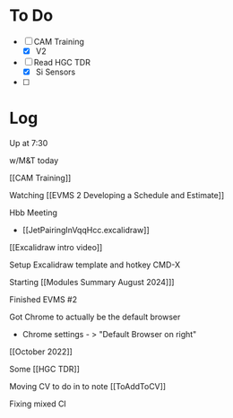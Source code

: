 

# To Do
- [ ] CAM Training
	- [x] V2
- [ ] Read HGC TDR
	- [x] Si Sensors
- [ ] 


# Log

Up at 7:30 

w/M&T today

[[CAM Training]]

Watching [[EVMS 2 Developing a Schedule and Estimate]]

Hbb Meeting
- [[JetPairingInVqqHcc.excalidraw]]

[[Excalidraw intro video]]

Setup Excalidraw template and hotkey CMD-X

Starting [[Modules Summary August 2024]]]

Finished EVMS #2

Got Chrome to actually be the default browser
- Chrome settings - > "Default Browser on right"

[[October 2022]]

Some [[HGC TDR]]

Moving CV to do in to note [[ToAddToCV]]

Fixing mixed CI